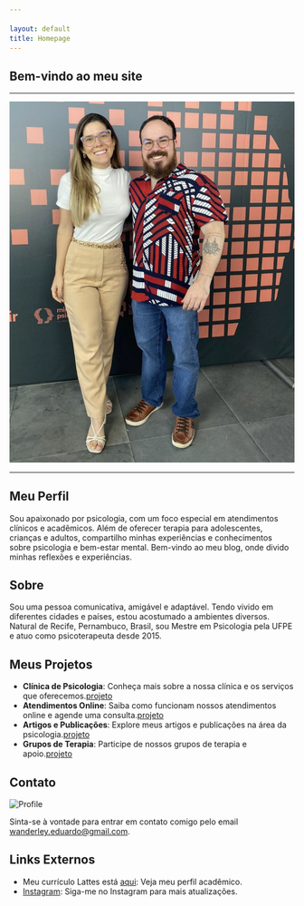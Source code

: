 ```yaml
---

layout: default
title: Homepage
---
```


## Bem-vindo ao meu site

---

![Walker e Carolina](/assets/imgs/psicologos.png)

---

## Meu Perfil

Sou apaixonado por psicologia, com um foco especial em atendimentos clínicos e acadêmicos. Além de oferecer terapia para adolescentes, crianças e adultos, compartilho minhas experiências e conhecimentos sobre psicologia e bem-estar mental. Bem-vindo ao meu blog, onde divido minhas reflexões e experiências.

## Sobre

Sou uma pessoa comunicativa, amigável e adaptável. Tendo vivido em diferentes cidades e países, estou acostumado a ambientes diversos. Natural de Recife, Pernambuco, Brasil, sou Mestre em Psicologia pela UFPE e atuo como psicoterapeuta desde 2015.

## Meus Projetos

- **Clínica de Psicologia**: Conheça mais sobre a nossa clínica e os serviços que oferecemos.[projeto](/projects/)
- **Atendimentos Online**: Saiba como funcionam nossos atendimentos online e agende uma consulta.[projeto](/projects/)
- **Artigos e Publicações**: Explore meus artigos e publicações na área da psicologia.[projeto](/projects/)
- **Grupos de Terapia**: Participe de nossos grupos de terapia e apoio.[projeto](/projects/)

## Contato

![Profile](/assets/imgs/robot_me.jpeg)

Sinta-se à vontade para entrar em contato comigo pelo email <wanderley.eduardo@gmail.com>.

## Links Externos

- Meu currículo Lattes está [aqui](http://lattes.cnpq.br/4068383542057315): Veja meu perfil acadêmico.
- [Instagram](https://instagram.com/profwalkerlimaf): Siga-me no Instagram para mais atualizações.
